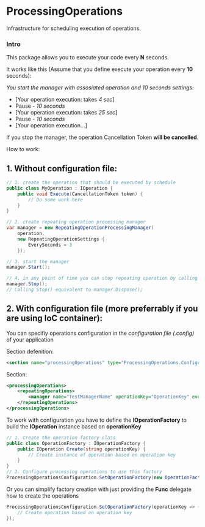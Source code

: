 # ProcessingOperations
Infrastructure for scheduling execution of operations.
### Intro

This package allows you to execute your code every **N** seconds.

It works like this (Assume that you define execute your operation every **10** seconds):

*You start the manager with assosiated operation and 10 seconds settings:*

* [Your operation execution: takes *4 sec*]
* Pause - *10 seconds*
* [Your operation execution: takes *25 sec*]
* Pause - *10 seconds*
* [Your operation execution...]

If you stop the manager, the operation Cancellation Token **will be cancelled**.

How to work:

## 1. Without configuration file:
```c#
// 1. create the operation that should be executed by schedule
public class MyOperation : IOperation {
    public void Execute(CancellationToken token) {
        // Do some work here
    }
}

// 2. create repeating operation processing manager
var manager = new RepeatingOperationProcessingManager(
    operation,
    new RepeatingOperationSettings {
        EverySeconds = 3
    });

// 3. start the manager
manager.Start();

// 4. in any point of time you can stop repeating operation by calling
manager.Stop();
// Calling Stop() equivalent to manager.Dispose();
```

## 2. With configuration file (more preferrably if you are using IoC container):

You can specifiy operations configuration in the *configuration file (.config)* of your application

Section defenition:
```xml
<section name="processingOperations" type="ProcessingOperations.Configuration.ProcessingOperationsSection, ProcessingOperations" />
```
Section:
```xml
<processingOperations>
    <repeatingOperations>
        <manager name="TestManagerName" operationKey="OperationKey" everySeconds="3"/>
    </repeatingOperations>
</processingOperations>
```

To work with configuration you have to define the **IOperationFactory** to build the **IOperation** instance based on **operationKey**
```c#
// 1. Create the operation factory class
public class OperationFactory : IOperationFactory {
    public IOperation Create(string operationKey) {
        // Create instance of operation based on operation key
    }
}
// 2. Configure processing operations to use this factory
ProcessingOperationsConfiguration.SetOperationFactory(new OperationFactory());
```
Or you can simplify factory creation with just providing the **Func** delegate how to create the operations
```c#
ProcessingOperationsConfiguration.SetOperationFactory(operationKey => {
    // Create operation based on operation key
});
```

